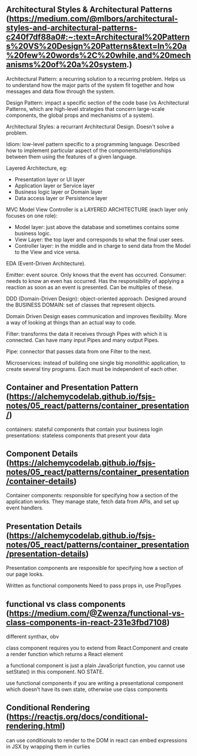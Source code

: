 ## Architectural Styles & Architectural Patterns (https://medium.com/@mlbors/architectural-styles-and-architectural-patterns-c240f7df88a0#:~:text=Architectural%20Patterns%20VS%20Design%20Patterns&text=In%20a%20few%20words%2C%20while,and%20mechanisms%20of%20a%20system.)

Architectural Pattern: a recurring solution to a recurring problem. Helps us to understand how the major parts of the system fit together and how messages and data flow through the system.

Design Pattern: impact a specific section of the code base (vs Architectural Patterns, which are high-level strategies that concern large-scale components, the global props and mechanisms of a system).

Architectural Styles: a recurrant Architectural Design. Doesn't solve a problem. 

Idiom: low-level pattern specific to a programming language. Described how to implement particular aspect of the components/relationships between them using the features of a given language.

Layered Architecture, eg: 
<ul>
<li>Presentation layer or UI layer</li>
<li>Application layer or Service layer</li>
<li>Business logic layer or Domain layer</li>
<li>Data access layer or Persistence layer</li>
</ul>

MVC Model View Controller is a LAYERED ARCHITECTURE (each layer only focuses on one role):
<ul>
<li>Model layer: just above the database and sometimes contains some business logic. </li>
<li>View Layer: the top layer and corresponds to what the final user sees. </li>
<li>Controller layer: in the middle and in charge to send data from the Model to the View and vice versa.</li>
</ul>

EDA (Event-Driven Architecture).

Emitter: event source. Only knows that the event has occurred. 
Consumer: needs to know an even has occurred. Has the responsibility of applying a reaction as soon as an event is presented. Can be multiples of these. 

DDD (Domain-Driven Design): object-oriented approach. Designed around the BUSINESS DOMAIN: set of classes that represent objects. 

Domain Driven Design eases communication and improves flexibility. More a way of looking at things than an actual way to code. 

Filter: transforms the data it receives through Pipes with which it is connected. Can have many input Pipes and many output Pipes.

Pipe: connector that passes data from one Filter to the next.

Microservices: instead of building one single big monolithic application, to create several tiny programs. Each must be independent of each other.

## Container and Presentation Pattern (https://alchemycodelab.github.io/fsjs-notes/05_react/patterns/container_presentation/)

containers: stateful components that contain your business login
presentations: stateless components that present your data

## Component Details (https://alchemycodelab.github.io/fsjs-notes/05_react/patterns/container_presentation/container-details)

Container components: responsible for specifying how a section of the application works. They manage state, fetch data from APIs, and set up event handlers.

## Presentation Details (https://alchemycodelab.github.io/fsjs-notes/05_react/patterns/container_presentation/presentation-details)

Presentation components are responsible for specifying how a section of our page looks. 

Written as functional components
Need to pass props in, use PropTypes

## functional vs class components (https://medium.com/@Zwenza/functional-vs-class-components-in-react-231e3fbd7108)

different synthax, obv

class component requires you to extend from React.Component and create a render function which returns a React element

a functional component is just a plain JavaScript function, you cannot use setState() in this component. NO STATE.

use functional components if you are writing a presentational component which doesn’t have its own state, otherwise use class components

## Conditional Rendering (https://reactjs.org/docs/conditional-rendering.html)

can use conditionals to render to the DOM in react
can embed expressions in JSX by wrapping them in curlies